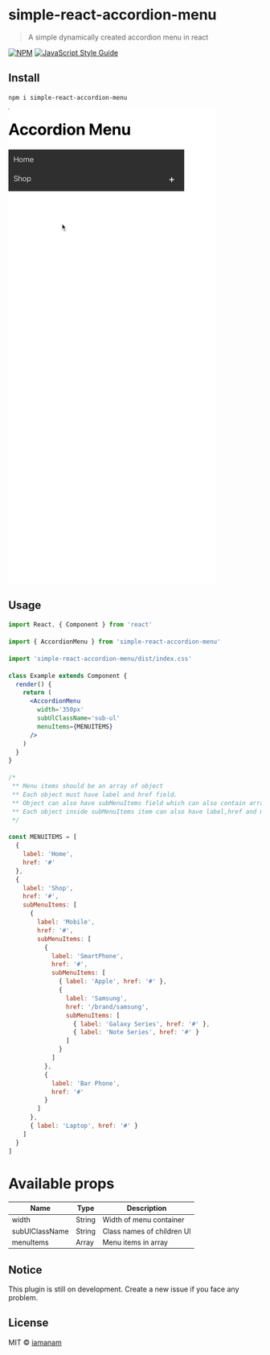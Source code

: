 # simple-react-accordion-menu

> A simple dynamically created accordion menu in react

[![NPM](https://img.shields.io/npm/v/react-accordion-menu.svg)](https://www.npmjs.com/package/react-accordion-menu) [![JavaScript Style Guide](https://img.shields.io/badge/code_style-standard-brightgreen.svg)](https://standardjs.com)

## Install

```bash
npm i simple-react-accordion-menu
```

![](https://github.com/iamanam/react-accordion-menu/blob/main/demo/accordion-menu-demo.gif)

## Usage

```jsx
import React, { Component } from 'react'

import { AccordionMenu } from 'simple-react-accordion-menu'

import 'simple-react-accordion-menu/dist/index.css'

class Example extends Component {
  render() {
    return (
      <AccordionMenu
        width='350px'
        subUlClassName='sub-ul'
        menuItems={MENUITEMS}
      />
    )
  }
}

/*
 ** Menu items should be an array of object
 ** Each object must have label and href field.
 ** Object can also have subMenuItems field which can also contain array of object
 ** Each object inside subMenuItems item can also have label,href and more subMenuItems array
 */

const MENUITEMS = [
  {
    label: 'Home',
    href: '#'
  },
  {
    label: 'Shop',
    href: '#',
    subMenuItems: [
      {
        label: 'Mobile',
        href: '#',
        subMenuItems: [
          {
            label: 'SmartPhone',
            href: '#',
            subMenuItems: [
              { label: 'Apple', href: '#' },
              {
                label: 'Samsung',
                href: '/brand/samsung',
                subMenuItems: [
                  { label: 'Galaxy Series', href: '#' },
                  { label: 'Note Series', href: '#' }
                ]
              }
            ]
          },
          {
            label: 'Bar Phone',
            href: '#'
          }
        ]
      },
      { label: 'Laptop', href: '#' }
    ]
  }
]
```

# Available props

| Name           | Type   | Description                |
| -------------- | ------ | -------------------------- |
| width          | String | Width of menu container    |
| subUlClassName | String | Class names of children Ul |
| menuItems      | Array  | Menu items in array        |

## Notice

This plugin is still on development. Create a new issue if you face any problem.

## License

MIT © [iamanam](https://github.com/iamanam)
